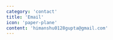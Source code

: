```yaml
---
category: 'contact'
title: 'Email'
icon: 'paper-plane'
content: 'himanshu0128gupta@gmail.com'
---
```

